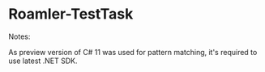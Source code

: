 # Roamler-TestTask
Notes:

As preview version of C# 11 was used for pattern matching, it's required to use latest .NET SDK.
